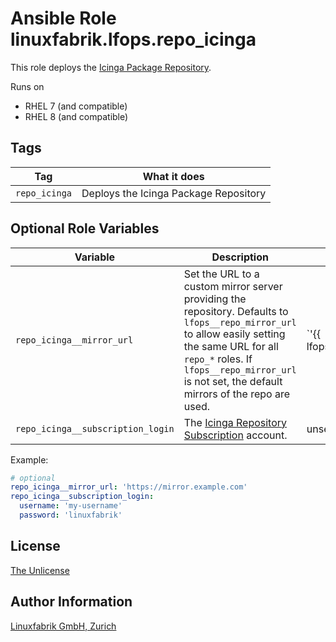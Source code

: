 # Ansible Role linuxfabrik.lfops.repo_icinga

This role deploys the [Icinga Package Repository](https://packages.icinga.com/).

Runs on

* RHEL 7 (and compatible)
* RHEL 8 (and compatible)


## Tags

| Tag           | What it does                          |
| ---           | ------------                          |
| `repo_icinga` | Deploys the Icinga Package Repository |


## Optional Role Variables

| Variable | Description | Default Value |
| -------- | ----------- | ------------- |
| `repo_icinga__mirror_url` | Set the URL to a custom mirror server providing the repository. Defaults to `lfops__repo_mirror_url` to allow easily setting the same URL for all `repo_*` roles. If `lfops__repo_mirror_url` is not set, the default mirrors of the repo are used. | `'{{ lfops__repo_mirror_url | default("") }}'` |
| `repo_icinga__subscription_login` | The [Icinga Repository Subscription](https://icinga.com/subscription/) account. | unset |

Example:
```yaml
# optional
repo_icinga__mirror_url: 'https://mirror.example.com'
repo_icinga__subscription_login:
  username: 'my-username'
  password: 'linuxfabrik'
```


## License

[The Unlicense](https://unlicense.org/)


## Author Information

[Linuxfabrik GmbH, Zurich](https://www.linuxfabrik.ch)
